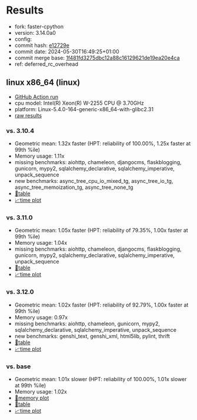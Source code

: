 # Results

- fork: faster-cpython
- version: 3.14.0a0
- config: 
- commit hash: [e12729e](https://github.com/faster%2dcpython/cpython/commit/e12729e)
- commit date: 2024-05-30T16:49:25+01:00
- commit merge base: [1f481fd3275dbc12a88c16129621de19ea20e4ca](https://github.com/faster%2dcpython/cpython/commit/1f481fd3275dbc12a88c16129621de19ea20e4ca)
- ref: deferred_rc_overhead

## linux x86_64 (linux)

- [GitHub Action run](https://github.com/faster-cpython/benchmarking/actions/runs/9305462175)
- cpu model: Intel(R) Xeon(R) W-2255 CPU @ 3.70GHz
- platform: Linux-5.4.0-164-generic-x86_64-with-glibc2.31
- [raw results](bm-20240530-linux-x86_64-faster%252dcpython-deferred_rc_overhead-3.14.0a0-e12729e.json)

### vs. 3.10.4

- Geometric mean: 1.32x faster (HPT: reliability of 100.00%, 1.25x faster at 99th %ile)
- Memory usage: 1.11x
- missing benchmarks: aiohttp, chameleon, djangocms, flaskblogging, gunicorn, mypy2, sqlalchemy_declarative, sqlalchemy_imperative, unpack_sequence
- new benchmarks: async_tree_cpu_io_mixed_tg, async_tree_io_tg, async_tree_memoization_tg, async_tree_none_tg
- [📄table](bm-20240530-linux-x86_64-faster%252dcpython-deferred_rc_overhead-3.14.0a0-e12729e-vs-3.10.4.md)
- [📈time plot](bm-20240530-linux-x86_64-faster%252dcpython-deferred_rc_overhead-3.14.0a0-e12729e-vs-3.10.4.png)

### vs. 3.11.0

- Geometric mean: 1.05x faster (HPT: reliability of 79.35%, 1.00x faster at 99th %ile)
- Memory usage: 1.04x
- missing benchmarks: aiohttp, chameleon, djangocms, flaskblogging, gunicorn, mypy2, sqlalchemy_declarative, sqlalchemy_imperative, unpack_sequence
- [📄table](bm-20240530-linux-x86_64-faster%252dcpython-deferred_rc_overhead-3.14.0a0-e12729e-vs-3.11.0.md)
- [📈time plot](bm-20240530-linux-x86_64-faster%252dcpython-deferred_rc_overhead-3.14.0a0-e12729e-vs-3.11.0.png)

### vs. 3.12.0

- Geometric mean: 1.02x faster (HPT: reliability of 92.79%, 1.00x faster at 99th %ile)
- Memory usage: 0.97x
- missing benchmarks: aiohttp, chameleon, gunicorn, mypy2, sqlalchemy_declarative, sqlalchemy_imperative, unpack_sequence
- new benchmarks: genshi_text, genshi_xml, html5lib, pylint, thrift
- [📄table](bm-20240530-linux-x86_64-faster%252dcpython-deferred_rc_overhead-3.14.0a0-e12729e-vs-3.12.0.md)
- [📈time plot](bm-20240530-linux-x86_64-faster%252dcpython-deferred_rc_overhead-3.14.0a0-e12729e-vs-3.12.0.png)

### vs. base

- Geometric mean: 1.01x slower (HPT: reliability of 100.00%, 1.01x slower at 99th %ile)
- Memory usage: 1.02x
- [🧠memory plot](bm-20240530-linux-x86_64-faster%252dcpython-deferred_rc_overhead-3.14.0a0-e12729e-vs-base-mem.png)
- [📄table](bm-20240530-linux-x86_64-faster%252dcpython-deferred_rc_overhead-3.14.0a0-e12729e-vs-base.md)
- [📈time plot](bm-20240530-linux-x86_64-faster%252dcpython-deferred_rc_overhead-3.14.0a0-e12729e-vs-base.png)

